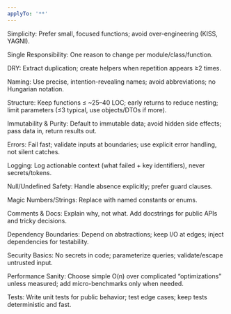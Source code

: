 ```yaml
---
applyTo: '**'
---
```

Simplicity: Prefer small, focused functions; avoid over-engineering (KISS, YAGNI).

Single Responsibility: One reason to change per module/class/function.

DRY: Extract duplication; create helpers when repetition appears ≥2 times.

Naming: Use precise, intention-revealing names; avoid abbreviations; no Hungarian notation.

Structure: Keep functions ≤ ~25–40 LOC; early returns to reduce nesting; limit parameters (≤3 typical, use objects/DTOs if more).

Immutability & Purity: Default to immutable data; avoid hidden side effects; pass data in, return results out.

Errors: Fail fast; validate inputs at boundaries; use explicit error handling, not silent catches.

Logging: Log actionable context (what failed + key identifiers), never secrets/tokens.

Null/Undefined Safety: Handle absence explicitly; prefer guard clauses.

Magic Numbers/Strings: Replace with named constants or enums.

Comments & Docs: Explain why, not what. Add docstrings for public APIs and tricky decisions.

Dependency Boundaries: Depend on abstractions; keep I/O at edges; inject dependencies for testability.

Security Basics: No secrets in code; parameterize queries; validate/escape untrusted input.

Performance Sanity: Choose simple O(n) over complicated “optimizations” unless measured; add micro-benchmarks only when needed.

Tests: Write unit tests for public behavior; test edge cases; keep tests deterministic and fast.